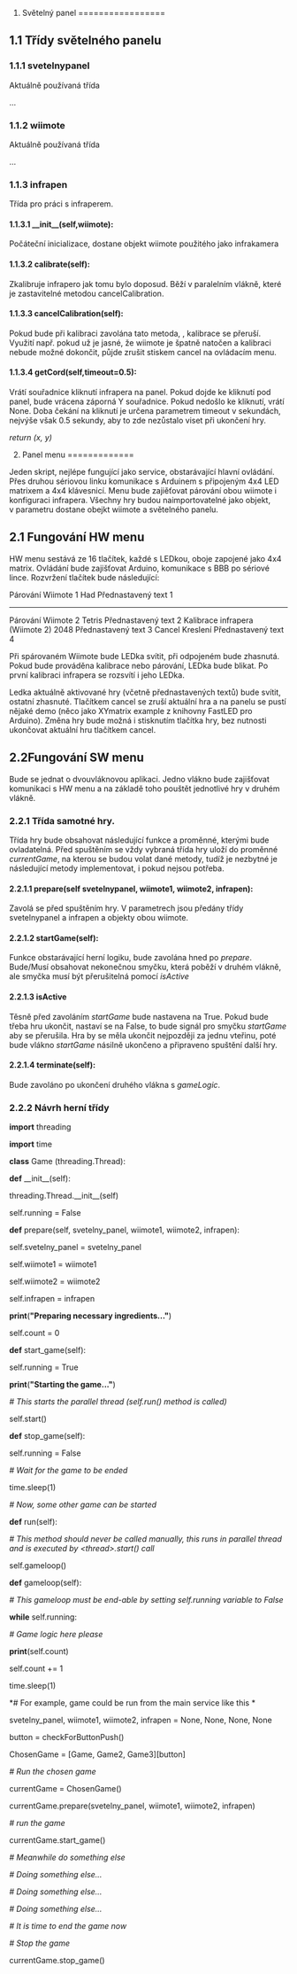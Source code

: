 1. Světelný panel
=================

1.1 Třídy světelného panelu
---------------------------

### 1.1.1 svetelnypanel

Aktuálně používaná třída

…

### 1.1.2 wiimote

Aktuálně používaná třída

…

### 1.1.3 infrapen

Třída pro práci s infraperem.

#### 1.1.3.1 \_\_init\_\_(self,wiimote):

Počáteční inicializace, dostane objekt wiimote použitého jako
infrakamera

#### 1.1.3.2 calibrate(self):

Zkalibruje infrapero jak tomu bylo doposud. Běží v paralelním vlákně,
které je zastavitelné metodou cancelCalibration.

#### 1.1.3.3 cancelCalibration(self):

Pokud bude při kalibraci zavolána tato metoda, , kalibrace se přeruší.
Využití např. pokud už je jasné, že wiimote je špatně natočen a
kalibraci nebude možné dokončit, půjde zrušit stiskem cancel na
ovládacím menu.

#### 1.1.3.4 getCord(self,timeout=0.5):

Vrátí souřadnice kliknutí infrapera na panel. Pokud dojde ke kliknutí
pod panel, bude vrácena záporná Y souřadnice. Pokud nedošlo ke kliknutí,
vrátí None. Doba čekání na kliknutí je určena parametrem timeout
v sekundách, nejvýše však 0.5 sekundy, aby to zde nezůstalo viset při
ukončení hry.

*return (x, y)*

2. Panel menu
=============

Jeden skript, nejlépe fungující jako service, obstarávající hlavní
ovládání. Přes druhou sériovou linku komunikace s Arduinem s připojeným
4x4 LED matrixem a 4x4 klávesnicí. Menu bude zajiěťovat párování obou
wiimote i konfiguraci infrapera. Všechny hry budou naimportovatelné jako
objekt, v parametru dostane obejkt wiimote a světelného panelu.

2.1 Fungování HW menu
---------------------

HW menu sestává ze 16 tlačítek, každé s LEDkou, oboje zapojené jako 4x4
matrix. Ovládání bude zajišťovat Arduino, komunikace s BBB po sériové
lince. Rozvržení tlačítek bude následující:

  Párování Wiimote 1                Had           Přednastavený text 1
  --------------------------------- ---------- -- ----------------------
  Párování Wiimote 2                Tetris        Přednastavený text 2
  Kalibrace infrapera (Wiimote 2)   2048          Přednastavený text 3
  Cancel                            Kreslení      Přednastavený text 4

Při spárovaném Wiimote bude LEDka svítit, při odpojeném bude zhasnutá.
Pokud bude prováděna kalibrace nebo párování, LEDka bude blikat. Po
první kalibraci infrapera se rozsvítí i jeho LEDka.

Ledka aktuálně aktivované hry (včetně přednastavených textů) bude
svítit, ostatní zhasnuté. Tlačítkem cancel se zruší aktuální hra a na
panelu se pustí nějaké demo (něco jako XYmatrix example z knihovny
FastLED pro Arduino). Změna hry bude možná i stisknutím tlačítka hry,
bez nutnosti ukončovat aktuální hru tlačítkem cancel.

2.2Fungování SW menu
--------------------

Bude se jednat o dvouvláknovou aplikaci. Jedno vlákno bude zajišťovat
komunikaci s HW menu a na základě toho pouštět jednotlivé hry v druhém
vlákně.

### 2.2.1 Třída samotné hry.

Třída hry bude obsahovat následující funkce a proměnné, kterými bude
ovladatelná. Před spuštěním se vždy vybraná třída hry uloží do proměnné
*currentGame*, na kterou se budou volat dané metody, tudíž je nezbytné
je následující metody implementovat, i pokud nejsou potřeba.

#### 2.2.1.1 prepare(self svetelnypanel, wiimote1, wiimote2, infrapen):

Zavolá se před spuštěním hry. V parametrech jsou předány třídy
svetelnypanel a infrapen a objekty obou wiimote.

#### 2.2.1.2 startGame(self):

Funkce obstarávající herní logiku, bude zavolána hned po *prepare*.
Bude/Musí obsahovat nekonečnou smyčku, která poběží v druhém vlákně, ale
smyčka musí být přerušitelná pomocí *isActive*

#### 2.2.1.3 isActive

Těsně před zavoláním *startGame* bude nastavena na True. Pokud bude
třeba hru ukončit, nastaví se na False, to bude signál pro smyčku
*startGame* aby se přerušila. Hra by se měla ukončit nejpozději za jednu
vteřinu, poté bude vlákno *startGame* násilně ukončeno a připraveno
spuštění další hry.

#### 2.2.1.4 terminate(self):

<span id="_o77yxkeuano5" class="anchor"></span>Bude zavoláno po ukončení
druhého vlákna s *gameLogic*.

<span id="_96cxoyjf5ope" class="anchor"></span>

<span id="_a0lzfbu1iswz" class="anchor"></span>

<span id="_lxhnfynpca7a" class="anchor"></span>

<span id="_bgpfcyo27xm0" class="anchor"></span>

<span id="_j80lllkxbdbv" class="anchor"></span>

### 2.2.2 Návrh herní třídy

<span id="_iv8qz7frz7jz" class="anchor"></span>**import** threading

<span id="_mbjgc878l4o6" class="anchor"></span>**import** time

<span id="_do06c2gtylmm" class="anchor"></span>

<span id="_9ldqyu9d8kj7" class="anchor"></span>**class** Game
(threading.Thread):

<span id="_czjuypvr4oit" class="anchor"></span> **def**
\_\_init\_\_(self):

<span id="_sa45fnyl9q3c" class="anchor"></span>
threading.Thread.\_\_init\_\_(self)

<span id="_8yzpdydfg5wb" class="anchor"></span> self.running = False

<span id="_dhjlmziyerhb" class="anchor"></span>

<span id="_v8wvzhzhrxto" class="anchor"></span> **def** prepare(self,
svetelny\_panel, wiimote1, wiimote2, infrapen):

<span id="_uietoqd768uo" class="anchor"></span> self.svetelny\_panel =
svetelny\_panel

<span id="_7q9q589800pv" class="anchor"></span> self.wiimote1 = wiimote1

<span id="_qmaf3leqili6" class="anchor"></span> self.wiimote2 = wiimote2

<span id="_v1im3o41tq07" class="anchor"></span> self.infrapen = infrapen

<span id="_pre8yidqmcis" class="anchor"></span> **print**(**"Preparing
necessary ingredients..."**)

<span id="_jd58n7fzvdoc" class="anchor"></span> self.count = 0

<span id="_fx3nckknp9fj" class="anchor"></span>

<span id="_qrkij0mj3jje" class="anchor"></span> **def**
start\_game(self):

<span id="_lv4siexvzex" class="anchor"></span> self.running = True

<span id="_fz0612xa1vm9" class="anchor"></span> **print**(**"Starting
the game..."**)

<span id="_if6rv1ashdw5" class="anchor"></span> *\# This starts the
parallel thread (self.run() method is called)*

<span id="_8z7lp3iulbi" class="anchor"></span> self.start()

<span id="_whtco0rcggs5" class="anchor"></span>

<span id="_vqtahy95mu6r" class="anchor"></span> **def**
stop\_game(self):

<span id="_c6ojslwagn89" class="anchor"></span> self.running = False

<span id="_plrtzf1iud1p" class="anchor"></span> *\# Wait for the game to
be ended*

<span id="_n2u4qjgfx8ec" class="anchor"></span> time.sleep(1)

<span id="_6zmta7n8bpfy" class="anchor"></span> *\# Now, some other game
can be started*

<span id="_f6z3xur0d8te" class="anchor"></span>

<span id="_g4yibcb0uwtm" class="anchor"></span> **def** run(self):

<span id="_1roqqor0kupq" class="anchor"></span> *\# This method should
never be called manually, this runs in parallel thread and is executed
by &lt;thread&gt;.start() call*

<span id="_m1ca2mpu6rqa" class="anchor"></span> self.gameloop()

<span id="_1uhv8hnauaar" class="anchor"></span>

<span id="_jhjp62u3n9yt" class="anchor"></span> **def** gameloop(self):

<span id="_8iyk64rklaa4" class="anchor"></span> *\# This gameloop must
be end-able by setting self.running variable to False*

<span id="_5i9yjke74uv6" class="anchor"></span>

<span id="_t5f7xepys813" class="anchor"></span> **while** self.running:

<span id="_mxczeldt6tjf" class="anchor"></span> *\# Game logic here
please*

<span id="_d5ykudb7kld4" class="anchor"></span> **print**(self.count)

<span id="_rr6042m0wdlg" class="anchor"></span> self.count += 1

<span id="_8ljxf5453pt0" class="anchor"></span> time.sleep(1)

<span id="_2cy3odko999g" class="anchor"></span>

<span id="_z2epp2y0dymz" class="anchor"></span>

<span id="_sc7nf9h5g7vd" class="anchor"></span>*\# For example, game
could be run from the main service like this *

<span id="_p9hxf1yyvq38" class="anchor"></span>svetelny\_panel,
wiimote1, wiimote2, infrapen = None, None, None, None

<span id="_mjiloiuxlsin" class="anchor"></span>

<span id="_54fg2hurw0l0" class="anchor"></span>button =
checkForButtonPush()

<span id="_x8lj4v1de2l2" class="anchor"></span>

<span id="_rdto5tr9vyss" class="anchor"></span>ChosenGame = \[Game,
Game2, Game3\]\[button\]

<span id="_edn390zggty8" class="anchor"></span>*\# Run the chosen game*

<span id="_hibxqq7srg1d" class="anchor"></span>currentGame =
ChosenGame()

<span id="_4eurth3kgcbo"
class="anchor"></span>currentGame.prepare(svetelny\_panel, wiimote1,
wiimote2, infrapen)

<span id="_n0fzhlt7v3u3" class="anchor"></span>*\# run the game*

<span id="_kqeu862vxwq" class="anchor"></span>currentGame.start\_game()

<span id="_l7843vrdknz8" class="anchor"></span>*\# Meanwhile do
something else*

<span id="_uhck1uwy7qg7" class="anchor"></span>*\# Doing something
else...*

<span id="_ea7dy1k5gqtp" class="anchor"></span>*\# Doing something
else...*

<span id="_uipwax7n69oh" class="anchor"></span>*\# Doing something
else...*

<span id="_lhu2v6e4lj2x" class="anchor"></span>*\# It is time to end the
game now*

<span id="_b5eoa49tl0i4" class="anchor"></span>*\# Stop the game*

<span id="_722lnbrrzpef" class="anchor"></span>currentGame.stop\_game()

<span id="_xn422nqgj49c" class="anchor"></span>

<span id="_cijxbsy4vx0g" class="anchor"></span>

<span id="_eyoeutzftmnu" class="anchor"></span>

<span id="_gjdgxs" class="anchor"></span>

